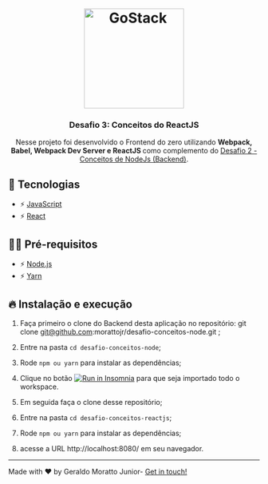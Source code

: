<h1 align="center">
    <img alt="GoStack" src="https://rocketseat-cdn.s3-sa-east-1.amazonaws.com/bootcamp-header.png" width="200px" />
</h1>

<h3 align="center">Desafio 3: Conceitos do ReactJS</h3>

<p align="center">Nesse projeto foi desenvolvido o Frontend do zero utilizando <strong>Webpack, Babel, Webpack Dev Server e ReactJS
</strong> como complemento do <a href="https://github.com/morattojr/desafio-conceitos-node">Desafio 2 - Conceitos de NodeJs (Backend)</a>.</p>

## 🚀 Tecnologias

- ⚡ [JavaScript](https://skylab.rocketseat.com.br/journey/starter)
- ⚡ [React](https://pt-br.reactjs.org/)


## ✋🏻 Pré-requisitos

- ⚡ [Node.js](https://nodejs.org/en/)
- ⚡ [Yarn](https://yarnpkg.com/pt-BR/docs/install)

## 🔥 Instalação e execução

1. Faça primeiro o clone do Backend desta aplicação no repositório: git clone git@github.com:morattojr/desafio-conceitos-node.git ;
2. Entre na pasta `cd desafio-conceitos-node`;
3. Rode `npm ou yarn` para instalar as dependências;
4. Clique no botão <a href="https://insomnia.rest/run/?label=Conceitos%20NodeJs&uri=https%3A%2F%2Fraw.githubusercontent.com%2Fmorattojr%2Fdesafio-conceitos-node%2Fmaster%2FInsomnia_2020-04-21.json" target="_blank"><img src="https://insomnia.rest/images/run.svg" alt="Run in Insomnia"></a> para que seja importado todo o workspace.

5. Em seguida faça o clone desse repositório;
6. Entre na pasta `cd desafio-conceitos-reactjs`;
7. Rode `npm ou yarn` para instalar as dependências;
8. acesse a URL http://localhost:8080/ em seu navegador.


---

<p>Made with ♥ by Geraldo Moratto Junior- <a href="https://www.linkedin.com/in/geraldo-moratto-junior/" target="_blank" rel="nofollow">Get in touch!</a></p>
